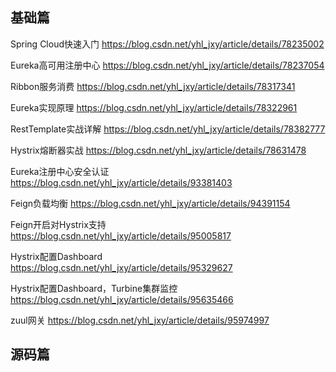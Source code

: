 ## 基础篇

Spring Cloud快速入门 https://blog.csdn.net/yhl_jxy/article/details/78235002

Eureka高可用注册中心 https://blog.csdn.net/yhl_jxy/article/details/78237054

Ribbon服务消费 https://blog.csdn.net/yhl_jxy/article/details/78317341

Eureka实现原理 https://blog.csdn.net/yhl_jxy/article/details/78322961

RestTemplate实战详解 https://blog.csdn.net/yhl_jxy/article/details/78382777

Hystrix熔断器实战 https://blog.csdn.net/yhl_jxy/article/details/78631478

Eureka注册中心安全认证 https://blog.csdn.net/yhl_jxy/article/details/93381403

Feign负载均衡 https://blog.csdn.net/yhl_jxy/article/details/94391154

Feign开启对Hystrix支持 https://blog.csdn.net/yhl_jxy/article/details/95005817

Hystrix配置Dashboard https://blog.csdn.net/yhl_jxy/article/details/95329627

Hystrix配置Dashboard，Turbine集群监控 https://blog.csdn.net/yhl_jxy/article/details/95635466

zuul网关 https://blog.csdn.net/yhl_jxy/article/details/95974997

## 源码篇
